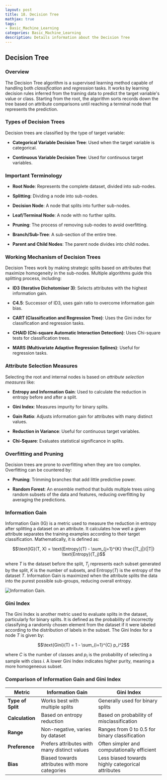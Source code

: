 ```yaml
---
layout: post
title: 18. Decision Tree
mathjax: true
tags:
- Basic_Machine_Learning
categories: Basic_Machine_Learning
description: Details information about the Decision Tree
---
```


## Decision Tree

### Overview

The Decision Tree algorithm is a supervised learning method capable of
handling both *classification* and *regression* tasks. It works by
learning decision rules inferred from the training data to predict the
target variable's value or class. Starting from the root, the algorithm
sorts records down the tree based on attribute comparisons until
reaching a terminal node that represents the prediction.

### Types of Decision Trees

Decision trees are classified by the type of target variable:

-   **Categorical Variable Decision Tree**: Used when the target
    variable is categorical.

-   **Continuous Variable Decision Tree**: Used for continuous target
    variables.

### Important Terminology

-   **Root Node**: Represents the complete dataset, divided into
    sub-nodes.

-   **Splitting**: Dividing a node into sub-nodes.

-   **Decision Node**: A node that splits into further sub-nodes.

-   **Leaf/Terminal Node**: A node with no further splits.

-   **Pruning**: The process of removing sub-nodes to avoid overfitting.

-   **Branch/Sub-Tree**: A sub-section of the entire tree.

-   **Parent and Child Nodes**: The parent node divides into child
    nodes.

### Working Mechanism of Decision Trees

Decision Trees work by making strategic splits based on attributes that
maximize homogeneity in the sub-nodes. Multiple algorithms guide this
splitting process, including:

-   **ID3 (Iterative Dichotomiser 3)**: Selects attributes with the
    highest information gain.

-   **C4.5**: Successor of ID3, uses gain ratio to overcome information
    gain bias.

-   **CART (Classification and Regression Tree)**: Uses the Gini index
    for classification and regression tasks.

-   **CHAID (Chi-square Automatic Interaction Detection)**: Uses
    Chi-square tests for classification trees.

-   **MARS (Multivariate Adaptive Regression Splines)**: Useful for
    regression tasks.

### Attribute Selection Measures

Selecting the root and internal nodes is based on *attribute selection
measures* like:

-   **Entropy and Information Gain**: Used to calculate the reduction in
    entropy before and after a split.

-   **Gini Index**: Measures impurity for binary splits.

-   **Gain Ratio**: Adjusts information gain for attributes with many
    distinct values.

-   **Reduction in Variance**: Useful for continuous target variables.

-   **Chi-Square**: Evaluates statistical significance in splits.

### Overfitting and Pruning

Decision trees are prone to overfitting when they are too complex.
Overfitting can be countered by:

-   **Pruning**: Trimming branches that add little predictive power.

-   **Random Forest**: An ensemble method that builds multiple trees
    using random subsets of the data and features, reducing overfitting
    by averaging the predictions.

### Information Gain

Information Gain (IG) is a metric used to measure the reduction in
entropy after splitting a dataset on an attribute. It calculates how
well a given attribute separates the training examples according to
their target classification. Mathematically, it is defined as:

$$\text{IG}(T, X) = \text{Entropy}(T) - \sum_{j=1}^{K} \frac{|T_j|}{|T|} \text{Entropy}(T_j)$$

where $T$ is the dataset before the split, $T_j$ represents each subset
generated by the split, $K$ is the number of subsets, and
$\text{Entropy}(T)$ is the entropy of the dataset $T$. Information Gain
is maximized when the attribute splits the data into the purest possible
sub-groups, reducing overall entropy.

![Information Gain.](/MLDL/assets/img/img/info-gain.png)

### Gini Index

The Gini Index is another metric used to evaluate splits in the dataset,
particularly for binary splits. It is defined as the probability of
incorrectly classifying a randomly chosen element from the dataset if it
were labeled according to the distribution of labels in the subset. The
Gini Index for a node $T$ is given by:

$$\text{Gini}(T) = 1 - \sum_{i=1}^{C} p_i^2$$

where $C$ is the number of classes and $p_i$ is the probability of
selecting a sample with class $i$. A lower Gini Index indicates higher
purity, meaning a more homogeneous subset.

### Comparison of Information Gain and Gini Index

| **Metric**        | **Information Gain**                                  | **Gini Index**                                                 |
|-------------------|-------------------------------------------------------|-----------------------------------------------------------------|
| **Type of Split** | Works best with multiple splits                       | Generally used for binary splits                               |
| **Calculation**   | Based on entropy reduction                            | Based on probability of misclassification                      |
| **Range**         | Non-negative, varies by dataset                       | Ranges from 0 to 0.5 for binary classification                 |
| **Preference**    | Prefers attributes with many distinct values          | Often simpler and computationally efficient                    |
| **Bias**          | Biased towards attributes with more categories        | Less biased towards highly categorical attributes              |